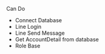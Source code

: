 Can Do
- Connect Database
- Line Login
- Line Send Message
- Get AccountDetail from database
- Role Base